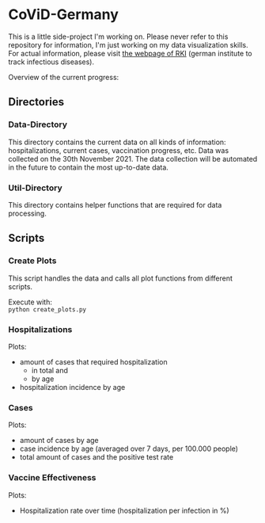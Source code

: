 # CoViD-Germany
This is a little side-project I'm working on. Please never refer to this repository for information, I'm just working on my data visualization skills. For actual information, please visit [the webpage of RKI](https://www.rki.de/DE/Content/InfAZ/N/Neuartiges_Coronavirus/Situationsberichte/Gesamt.html) (german institute to track infectious diseases).  
  
Overview of the current progress:
## Directories
### Data-Directory
This directory contains the current data on all kinds of information: hospitalizations, current cases, vaccination progress, etc. Data was collected on the 30th November 2021. The data collection will be automated in the future to contain the most up-to-date data.

### Util-Directory
This directory contains helper functions that are required for data processing.

## Scripts
### Create Plots
This script handles the data and calls all plot functions from different scripts.  

Execute with:  
`python create_plots.py`

### Hospitalizations
Plots:
- amount of cases that required hospitalization
	- in total and
	- by age
- hospitalization incidence by age

### Cases
Plots:
- amount of cases by age
- case incidence by age (averaged over 7 days, per 100.000 people)
- total amount of cases and the positive test rate

### Vaccine Effectiveness
Plots:
- Hospitalization rate over time (hospitalization per infection in %)